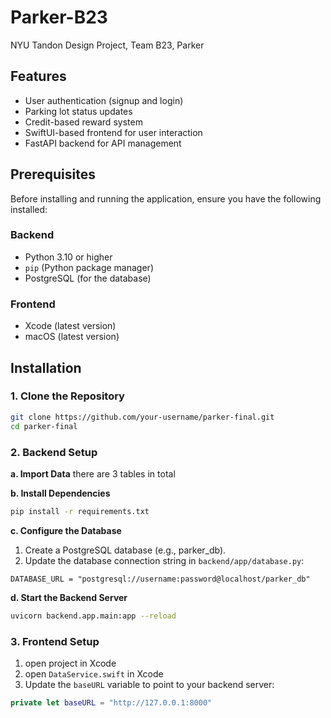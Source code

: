# Parker-B23
NYU Tandon Design Project, Team B23, Parker

## Features

- User authentication (signup and login)
- Parking lot status updates
- Credit-based reward system
- SwiftUI-based frontend for user interaction
- FastAPI backend for API management

## Prerequisites

Before installing and running the application, ensure you have the following installed:

### Backend
- Python 3.10 or higher
- `pip` (Python package manager)
- PostgreSQL (for the database)

### Frontend
- Xcode (latest version)
- macOS (latest version)

## Installation

### 1. Clone the Repository
```bash
git clone https://github.com/your-username/parker-final.git
cd parker-final
```
### 2. Backend Setup

**a. Import Data**
there are 3 tables in total

**b. Install Dependencies**
```bash
pip install -r requirements.txt
```

**c. Configure the Database**
1. Create a PostgreSQL database (e.g., parker_db).
2. Update the database connection string in `backend/app/database.py`:
```
DATABASE_URL = "postgresql://username:password@localhost/parker_db"
```

**d. Start the Backend Server**
```bash
uvicorn backend.app.main:app --reload
```

### 3. Frontend Setup
1. open project in Xcode
2. open `DataService.swift` in Xcode
3. Update the `baseURL` variable to point to your backend server:
```swift
private let baseURL = "http://127.0.0.1:8000"
```